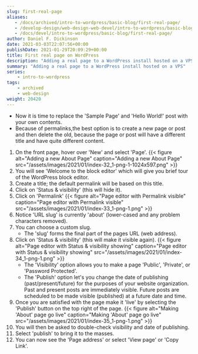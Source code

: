 ```yaml
---
slug: first-real-page
aliases:
   - /docs/archived/intro-to-wordpress/basic-blog/first-real-page/
   - /develop-design/web-design-web-devel/intro-to-wordpress/basic-blog/first-real-page/
   - /docs/devel/intro-to-wordpress/basic-blog/first-real-page/
author: Daniel F. Dickinson
date: 2021-03-03T22:07:56+00:00
publishDate: 2021-01-29T20:09:29+00:00
title: First real page on WordPress
description: "Adding a real page to a WordPress install hosted on a VPS"
summary: "Adding a real page to a WordPress install hosted on a VPS"
series:
    - intro-to-wordpress
tags:
    - archived
    - web-design
weight: 20420
---
```


* Now it is time to replace the 'Sample Page' and 'Hello World!' post with your own contents.
* Because of permalinks,the best option is to create a new page or post and then delete the old, because the page or post will have a different title and have quite different content.

1. On the front page, hover over 'New' and select 'Page'.
   {{< figure alt="Adding a new About Page" caption="Adding a new About Page" src="/assets/images/2021/01/index-32_1-png-1-1024x597.png" >}}
2. You will see 'Welcome to the block editor' which will give you brief tour of the WordPress block editor.
3. Create a title; the default permalink will be based on this title.
4. Click on 'Status & visibility' (this will hide it).
5. Click on 'Permalink'
   {{< figure alt="Page editor with Permalink visible" caption="Page editor with Permalink visible" src="/assets/images/2021/01/index-33_1-png-1.png" >}}
6. Notice 'URL slug' is currently 'about' (lower-cased and any problem characters removed).
7. You can choose a custom slug.
   * The 'slug' forms the final part of the pages URL (web address).
8. Click on 'Status & visibility' (this will make it visible again).
   {{< figure alt="Page editor with Status & visibility showing" caption="Page editor with Status & visibility showing" src="/assets/images/2021/01/index-34_1-png-1.png" >}}
   * The 'Visibility' option allows you to make a page 'Public', 'Private', or 'Password Protected'.
   * The 'Publish' option let's you change the date of publishing (past/present/future) for the purposes of your website organization. Past and present posts are immediately visible. Future posts are scheduled to be made visible (published) at a future date and time.
9. Once you are satisfied with the page make it 'live' by selecting the 'Publish' button on the top right of the page.
   {{< figure alt="Making 'About' page go live" caption="Making 'About' page go live" src="/assets/images/2021/01/index-35_1-png-1.png" >}}
10. You will then be asked to double-check visibility and date of publishing.
11. Select 'publish' to bring it to the masses.
12. You can now see the 'Page address' or select 'View page' or 'Copy Link'.
